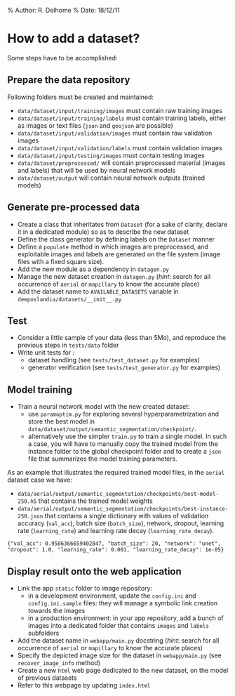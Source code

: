 % Author: R. Delhome
% Date: 18/12/11

# How to add a dataset?

Some steps have to be accomplished:

## Prepare the data repository

Following folders must be created and maintained:

+ `data/dataset/input/training/images` must contain raw training images
+ `data/dataset/input/training/labels` must contain training labels, either
  as images or text files (`json` and `geojson` are possible)
+ `data/dataset/input/validation/images` must contain raw validation images
+ `data/dataset/input/validation/labels` must contain validation images
+ `data/dataset/input/testing/images` must contain testing images
+ `data/dataset/preprocessed/` will contain preprocessed material (images and labels) that will be used by neural network models
+ `data/dataset/output` will contain neural network outputs (trained models)

## Generate pre-processed data

- Create a class that inheritates from `Dataset` (for a sake of
  clarity, declare it in a dedicated module) so as to describe the new dataset
- Define the class generator by defining labels on the `Dataset` manner
- Define a `populate` method in which images are preprocessed, and exploitable
  images and labels are generated on the file system (image files with a fixed
  square size).
- Add the new module as a dependency in `datagen.py`
- Manage the new dataset creation in `datagen.py` (*hint*: search for all
  occurrence of `aerial` or `mapillary` to know the accurate place)
- Add the dataset name to `AVAILABLE_DATASETS` variable in
  `deeposlandia/datasets/__init__.py`

## Test

+ Consider a little sample of your data (less than 5Mo), and reproduce the
  previous steps in `tests/data` folder
+ Write unit tests for :
    - dataset handling (see `tests/test_dataset.py` for examples)
	- generator verification (see `tests/test_generator.py` for examples)

## Model training

- Train a neural network model with the new created dataset:
  + use `paramoptim.py` for exploring several hyperparametrization and store
    the best model in `data/dataset/output/semantic_segmentation/checkpoint/`.
  + alternatively use the simpler `train.py` to train a single model. In such a
    case, you will have to manually copy the trained model from the instance
    folder to the global checkpoint folder and to create a `json` file that
    summarizes the model training parameters.

As an example that illustrates the required trained model files, in the
`aerial` dataset case we have:
- `data/aerial/output/semantic_segmentation/checkpoints/best-model-250.h5`
  that contains the trained model weights
- `data/aerial/output/semantic_segmentation/checkpoints/best-instance-250.json`
  that contains a single dictionary with values of validation accuracy
  (`val_acc`), batch size (`batch_size`), network, dropout, learning rate
  (`learning_rate`) and learning rate decay (`learning_rate_decay`).

```
{"val_acc": 0.9586366659402847, "batch_size": 20, "network": "unet", "dropout": 1.0, "learning_rate": 0.001, "learning_rate_decay": 1e-05}
```

## Display result onto the web application

- Link the app `static` folder to image repository:
  + in a development environment, update the `config.ini` and
    `config.ini.sample` files: they will manage a symbolic link creation
    towards the images
  + in a production environment: in your app repository, add a bunch of images
    into a dedicated folder that contains `images` and `labels` subfolders
- Add the dataset name in `webapp/main.py` docstring (*hint*: search for all
  occurrence of `aerial` or `mapillary` to know the accurate places)
- Specify the depicted image size for the dataset in `webapp/main.py` (see
  `recover_image_info` method)
- Create a new `html` web page dedicated to the new dataset, on the model of
  previous datasets
- Refer to this webpage by updating `index.html`
